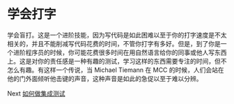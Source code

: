 # 学会打字
[//]: # (Version:1.0.0)
学会盲打。这是一个进阶技能，因为写代码是如此困难以至于你的打字速度是不太相关的，并且不能削减写代码花费的时间，不管你打字有多好。但是，到了你是一个进阶程序员的时候，你可能花费很多时间在用自然语言给你的同事或他人写东西上。这是对你的责任感是一种有趣的测试，学习这样的东西需要专注的时间，但不怎么有趣。有这样一个传说，当 Michael Tiemann 在 MCC 的时候，人们会站在他的门外面倾听他击键的声音，这种声音是如此的急促以至于难以分辨。

Next [如何做集成测试](08-How%20to%20Do%20Integration%20Testing.md)
